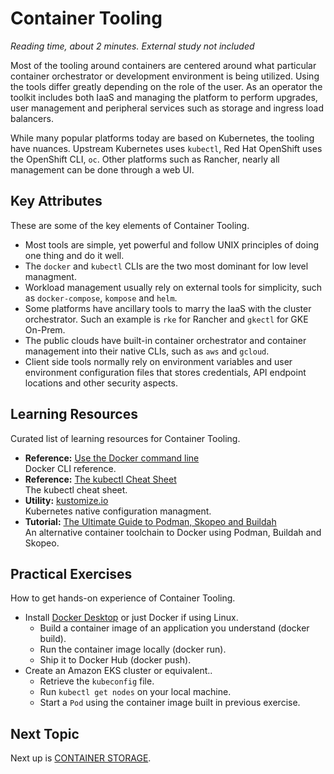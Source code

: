 # Container Tooling
*Reading time, about 2 minutes. External study not included*

Most of the tooling around containers are centered around what particular container orchestrator or development environment is being utilized. Using the tools differ greatly depending on the role of the user. As an operator the toolkit includes both IaaS and managing the platform to perform upgrades, user management and peripheral services such as storage and ingress load balancers. 

While many popular platforms today are based on Kubernetes, the tooling have nuances. Upstream Kubernetes uses `kubectl`, Red Hat OpenShift uses the OpenShift CLI, `oc`. Other platforms such as Rancher, nearly all management can be done through a web UI.

## Key Attributes
These are some of the key elements of Container Tooling.

- Most tools are simple, yet powerful and follow UNIX principles of doing one thing and do it well.
- The `docker` and `kubectl` CLIs are the two most dominant for low level managment.
- Workload management usually rely on external tools for simplicity, such as `docker-compose`, `kompose` and `helm`.
- Some platforms have ancillary tools to marry the IaaS with the cluster orchestrator. Such an example is `rke` for Rancher and `gkectl` for GKE On-Prem.
- The public clouds have built-in container orchestrator and container management into their native CLIs, such as `aws` and `gcloud`.
- Client side tools normally rely on environment variables and user environment configuration files that stores credentials, API endpoint locations and other security aspects.

## Learning Resources
Curated list of learning resources for Container Tooling.

- **Reference:** [Use the Docker command line](https://docs.docker.com/engine/reference/commandline/cli/)<br />
  Docker CLI reference.
- **Reference:** [The kubectl Cheat Sheet](https://kubernetes.io/docs/reference/kubectl/cheatsheet/)<br />
  The kubectl cheat sheet.
- **Utility:** [kustomize.io](https://kustomize.io/)<br />
  Kubernetes native configuration managment.
- **Tutorial:** [The Ultimate Guide to Podman, Skopeo and Buildah](https://www.opensource.sa/2019/06/20/the-ultimate-guide-to-podman-skopeo-and-buildah/)<br />
  An alternative container toolchain to Docker using Podman, Buildah and Skopeo.

## Practical Exercises
How to get hands-on experience of Container Tooling.

- Install [Docker Desktop](https://www.docker.com/products/docker-desktop) or just Docker if using Linux.
  - Build a container image of an application you understand (docker build).
  - Run the container image locally (docker run).
  - Ship it to Docker Hub (docker push).
- Create an Amazon EKS cluster or equivalent..
  - Retrieve the `kubeconfig` file.
  - Run `kubectl get nodes` on your local machine.
  - Start a `Pod` using the container image built in previous exercise.

## Next Topic
Next up is [CONTAINER STORAGE](CONTAINER_STORAGE.md).
